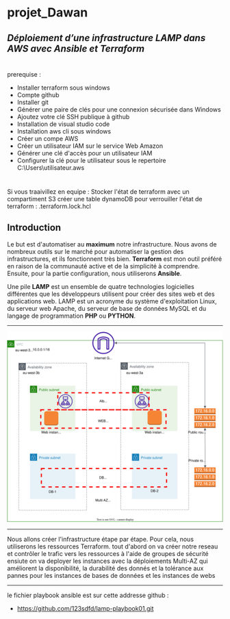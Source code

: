 # projet_Dawan

## _Déploiement d’une infrastructure LAMP dans AWS avec Ansible et Terraform_



 # 
 prerequise :
- Installer terraform sous windows
- Compte github 
- Installer git 
- Générer une paire de clés pour une connexion sécurisée dans Windows
- Ajoutez votre clé SSH publique à github
- Installation de visual studio code
- Installation aws cli sous windows
- Créer un compe AWS
- Créer un utilisateur IAM sur le service Web Amazon
- Générer une clé d'accès pour un utilisateur IAM
- Configurer la clé pour le utilisateur sous le repertoire C:\Users\utilisateur\.aws  




# 
Si vous traaivillez en equipe :
Stocker l'état de terraform avec un compartiment S3
créer une table dynamoDB pour verrouiller l'état de terraform : .terraform.lock.hcl




## Introduction 

Le but est d'automatiser au **maximum** notre infrastructure. Nous avons de nombreux outils sur le marché pour automatiser la gestion des infrastructures, et ils fonctionnent très bien. **Terraform** est mon outil préféré en raison de la communauté active et de la simplicité à comprendre. Ensuite, pour la partie configuration, nous utiliserons **Ansible**.

Une pile **LAMP** est un ensemble de quatre technologies logicielles différentes que les développeurs utilisent pour créer des sites web et des applications web. LAMP est un acronyme du système d'exploitation Linux, du serveur web Apache, du serveur de base de données MySQL et du langage de programmation **PHP** ou **PYTHON**.




***
![Diagram](dawan-projet.drawio.svg)

***
Nous allons créer l'infrastructure étape par étape. Pour cela, nous utiliserons les ressources Terraform.
tout d'abord on va créer notre reseau et contrôler le trafic vers les ressources à l'aide de groupes de sécurité
ensiute on va deployer les instances avec la déploiements Multi-AZ qui améliorent la disponibilité, la durabilité des donnés et la tolérance aux pannes pour les instances de bases de données et les instances de webs


***

le fichier playbook ansible est sur cette addresse github : 
 - https://github.com/123sdfd/lamp-playbook01.git



